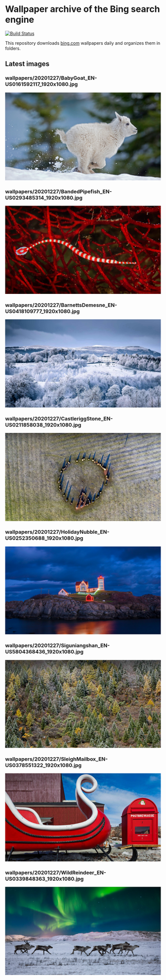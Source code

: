 # Wallpaper archive of the Bing search engine

[![Build Status](https://travis-ci.org/kijart/bing-daily-images-dl.svg?branch=wallpapers)](https://travis-ci.org/kijart/bing-daily-images-dl)

This repository downloads [bing.com](https://www.bing.com) wallpapers daily and organizes them in folders.

## Latest images

<!-- Wallpapers -->

### wallpapers/20201227/BabyGoat_EN-US0161592117_1920x1080.jpg

![wallpapers/20201227/BabyGoat_EN-US0161592117_1920x1080.jpg](wallpapers/20201227/BabyGoat_EN-US0161592117_1920x1080.jpg)

### wallpapers/20201227/BandedPipefish_EN-US0293485314_1920x1080.jpg

![wallpapers/20201227/BandedPipefish_EN-US0293485314_1920x1080.jpg](wallpapers/20201227/BandedPipefish_EN-US0293485314_1920x1080.jpg)

### wallpapers/20201227/BarnettsDemesne_EN-US0418109777_1920x1080.jpg

![wallpapers/20201227/BarnettsDemesne_EN-US0418109777_1920x1080.jpg](wallpapers/20201227/BarnettsDemesne_EN-US0418109777_1920x1080.jpg)

### wallpapers/20201227/CastleriggStone_EN-US0211858038_1920x1080.jpg

![wallpapers/20201227/CastleriggStone_EN-US0211858038_1920x1080.jpg](wallpapers/20201227/CastleriggStone_EN-US0211858038_1920x1080.jpg)

### wallpapers/20201227/HolidayNubble_EN-US0252350688_1920x1080.jpg

![wallpapers/20201227/HolidayNubble_EN-US0252350688_1920x1080.jpg](wallpapers/20201227/HolidayNubble_EN-US0252350688_1920x1080.jpg)

### wallpapers/20201227/Siguniangshan_EN-US5804368436_1920x1080.jpg

![wallpapers/20201227/Siguniangshan_EN-US5804368436_1920x1080.jpg](wallpapers/20201227/Siguniangshan_EN-US5804368436_1920x1080.jpg)

### wallpapers/20201227/SleighMailbox_EN-US0378551322_1920x1080.jpg

![wallpapers/20201227/SleighMailbox_EN-US0378551322_1920x1080.jpg](wallpapers/20201227/SleighMailbox_EN-US0378551322_1920x1080.jpg)

### wallpapers/20201227/WildReindeer_EN-US0339848363_1920x1080.jpg

![wallpapers/20201227/WildReindeer_EN-US0339848363_1920x1080.jpg](wallpapers/20201227/WildReindeer_EN-US0339848363_1920x1080.jpg)

